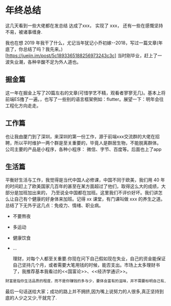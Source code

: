 # 年终总结


这几天看到一些大佬都在发总结
达成了xxx， 实现了 xxx，
还有一些在感慨坚持不易，被诸事缠身.

我也在想 2019 年我干了什么，尤记当年犹记小乔初嫁--2018，写过一篇文章(年底了，你总结了吗？我先来。)[https://juejin.im/post/5c1893365188256973243c3c]
当时刚毕业，赶上了一波失业潮，各种辛酸不足为外人道也。
## 掘金篇

  这一年在掘金上写了20篇左右的文章(可惜学艺不精，观看者寥寥无几)。基本上将前端ES撸了一遍。，也写了一些别的语言框架例如：flutter。展望一下：明年会往工程化方向走走。

## 工作篇

  也让我由厦门到了深圳，来深圳的第一份工作，源于前端xxx交流群的大佬在招聘，所以平时维护一两个群是至关重要的，毕竟人是群居生物，不能脱离群体。
  公司主要的产品是小程序，各种小程序： 微信、字节、百度等。后面也上了app
## 生活篇

  平衡好生活与工作，我觉得是当代中国人必修课，中国不同于欧美，我们用 40 年的时间赶上了欧美国家几百年的甚至在某方面超过了他们，取得这么大的成绩，大部分是加班加出来的， 乃至说全中国都在加班。这里我们不评价好坏。我们讲怎么让自己有个健康的好身体来加班。记得 xx 课堂，有门课叫做 xxx 的养生之道。总结了下无外乎这几点：免疫力、情绪、职业病。
  
* 不要熬夜
* 多运动
* 健康饮食
* ...

  理财，对每个人都至关重要.你现在问下自己假如现在失业，自己的资金能保证自己坚持几个月，或者需要大笔用钱的时候，能否支出。市场上太多理财书了，我推荐基本我看过的<<国富论>>、<<经济学通识>>。

```js  
财富是指你生活品质的程度，而不是你赚钱的多与少，要体会富有的滋味，并不需要标明自己有上亿的财产，而是去过、去想过适于你的生活。——洛克菲勒
```

最后一句话送给大家；成功的路上并不拥挤,因为嘴上说努力的人很多,真正坚持到底的人少之又少,干就完了.

